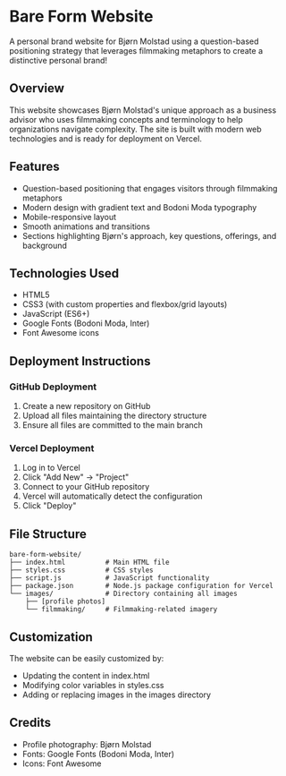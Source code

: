 # Bare Form Website

A personal brand website for Bjørn Molstad using a question-based positioning strategy that leverages filmmaking metaphors to create a distinctive personal brand!

## Overview

This website showcases Bjørn Molstad's unique approach as a business advisor who uses filmmaking concepts and terminology to help organizations navigate complexity. The site is built with modern web technologies and is ready for deployment on Vercel.

## Features

- Question-based positioning that engages visitors through filmmaking metaphors
- Modern design with gradient text and Bodoni Moda typography
- Mobile-responsive layout
- Smooth animations and transitions
- Sections highlighting Bjørn's approach, key questions, offerings, and background

## Technologies Used

- HTML5
- CSS3 (with custom properties and flexbox/grid layouts)
- JavaScript (ES6+)
- Google Fonts (Bodoni Moda, Inter)
- Font Awesome icons

## Deployment Instructions

### GitHub Deployment

1. Create a new repository on GitHub
2. Upload all files maintaining the directory structure
3. Ensure all files are committed to the main branch

### Vercel Deployment

1. Log in to Vercel
2. Click "Add New" → "Project"
3. Connect to your GitHub repository
4. Vercel will automatically detect the configuration
5. Click "Deploy"

## File Structure

```
bare-form-website/
├── index.html          # Main HTML file
├── styles.css          # CSS styles
├── script.js           # JavaScript functionality
├── package.json        # Node.js package configuration for Vercel
└── images/             # Directory containing all images
    ├── [profile photos]
    └── filmmaking/     # Filmmaking-related imagery
```

## Customization

The website can be easily customized by:

- Updating the content in index.html
- Modifying color variables in styles.css
- Adding or replacing images in the images directory

## Credits

- Profile photography: Bjørn Molstad
- Fonts: Google Fonts (Bodoni Moda, Inter)
- Icons: Font Awesome
